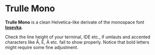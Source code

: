 # Trulle Mono

**Trulle Mono** is a clean Helvetica-like derivate of the monospace font [**Iosevka**](https://github.com/be5invis/Iosevka).

Check the line height of your terminal, IDE etc., if umlauts and accented characters like Å, É, À etc. fail to show properly. Notice that bold letters might require some fine adjustment.
